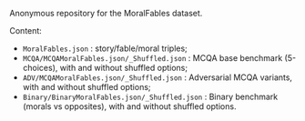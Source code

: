 Anonymous repository for the MoralFables dataset.

Content:
- `MoralFables.json` : story/fable/moral triples;
- `MCQA/MCQAMoralFables.json/_Shuffled.json` : MCQA base benchmark (5-choices), with and without shuffled options;
- `ADV/MCQAMoralFables.json/_Shuffled.json` : Adversarial MCQA variants, with and without shuffled options;
- `Binary/BinaryMoralFables.json/_Shuffled.json` : Binary benchmark (morals vs opposites), with and without shuffled options.
